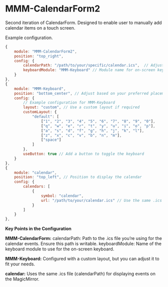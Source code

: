 # MMM-CalendarForm2
Second iteration of CalendarForm. Designed to enable user to manually add calendar items on a touch screen. 

Example configuration. 

```js
{
    module: "MMM-CalendarForm2",
    position: "top_right",
    config: {
        calendarPath: "/path/to/your/specific/calendar.ics",  // Adjust based on your preferred placement
        keyboardModule: "MMM-Keyboard" // Module name for on-screen keyboard integration
    }
},
{
    module: "MMM-Keyboard",
    position: "bottom_center", // Adjust based on your preferred placement
    config: {
        // Example configuration for MMM-Keyboard
        layout: "custom", // Use a custom layout if required
        customLayout: {
            "default": [
                ["1", "2", "3", "4", "5", "6", "7", "8", "9", "0"],
                ["q", "w", "e", "r", "t", "y", "u", "i", "o", "p"],
                ["a", "s", "d", "f", "g", "h", "j", "k", "l"],
                ["z", "x", "c", "v", "b", "n", "m"],
                ["space"]
            ]
        },
        useButton: true // Add a button to toggle the keyboard
    }
},
{
    module: "calendar",
    position: "top_left", // Position to display the calendar
    config: {
        calendars: [
            {
                symbol: "calendar",
                url: "/path/to/your/calendar.ics" // Use the same .ics file
            }
        ]
    }
},
```

**Key Points in the Configuration**

  **MMM-CalendarForm:**
        calendarPath: Path to the .ics file you’re using for the calendar events. Ensure this path is writable.
        keyboardModule: Name of the keyboard module to use for the on-screen keyboard.

  **MMM-Keyboard:**
        Configured with a custom layout, but you can adjust it to fit your needs.

  **calendar:**
        Uses the same .ics file (calendarPath) for displaying events on the MagicMirror.
